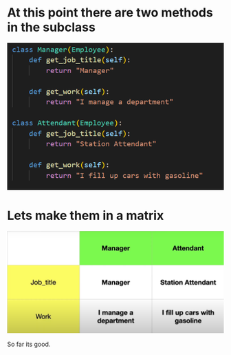 # At this point there are two methods in the subclass

![Alt text](image.png)


# Lets make them in a matrix
![Alt text](image-1.png) 

So far its good. 

